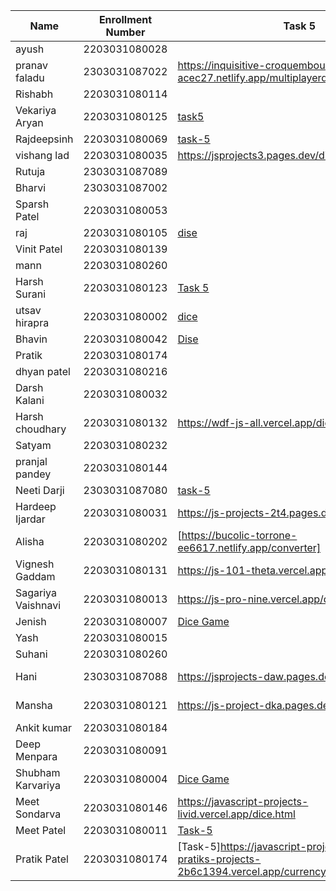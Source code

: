 | Name               | Enrollment Number | Task 5       | Task 6       | Github Repository |
|--------------------|-------------------|--------------|--------------|-------------------|
| ayush              | 2203031080028     |              |              |                   |
| pranav faladu      | 2303031087022     | https://inquisitive-croquembouche-acec27.netlify.app/multiplayerdicegame | https://inquisitive-croquembouche-acec27.netlify.app/converter |https://github.com/PranavFaladu/JSprojects |
| Rishabh            | 2203031080114     |              |              |                   |
| Vekariya Aryan     | 2203031080125     |[task5](https://javascript-ecru-seven.vercel.app/task5/dice.html)|[task6](https://javascript-ecru-seven.vercel.app/task6/Converter.html)| [github](https://github.com/aaryanvekariya/javascript)|
| Rajdeepsinh        | 2203031080069     | [task-5](https://jsproject-nu.vercel.app/Dice.html) |[task-6](https://jsproject-nu.vercel.app/converter.html)|[GitHub](https://github.com/Rajdeepsinh1410/JSPROJECT/tree/js-task34)                   |
| vishang lad        | 2203031080035     |https://jsprojects3.pages.dev/dice | https://jsprojects3.pages.dev/converter | https://github.com/vishangl/JSprojects                  |
| Rutuja             | 2303031087089     |              |              |                   |
| Bharvi             | 2303031087002     |              |              |                   |
| Sparsh Patel       | 2203031080053     |              |              |                   |
| raj                | 2203031080105     |[dise](https://js-five-beta.vercel.app/task%205/index.html)|[Converter](https://js-five-beta.vercel.app/Task%206/index.html)|[Github](https://github.com/RajPatel08/JS)|
| Vinit Patel        | 2203031080139     |              |              |                   |
| mann               | 2203031080260     |              |              |                   |
| Harsh Surani       | 2203031080123     | [Task 5](https://2203031080123-assignment-6.netlify.app/dice%20throw%20game)             | [Task 6](https://2203031080123-assignment-6.netlify.app/lol)             | [GitHub Repository](https://github.com/suraniharsh/Assignments/tree/Assignment-6)                  |
| utsav hirapra      | 2203031080002     | [dice](https://js-eosin.vercel.app/dice.html) | [converter](https://js-eosin.vercel.app/conveter.html) |  [github](https://github.com/utsav1213/JS)  |
| Bhavin             | 2203031080042     |[Dise](https://jstasks.vercel.app/task%205/index.html)| [Converter](https://jstasks.vercel.app/Task%206/index.html)| [GItHUB](https://github.com/bhavinSOL/JS_task) |
| Pratik             | 2203031080174     |              |              |                   |
| dhyan patel        | 2203031080216     |              |              |                   |
| Darsh Kalani       | 2203031080032     |              |              |                   |
| Harsh choudhary    | 2203031080132     |https://wdf-js-all.vercel.app/dies.html              | https://wdf-js-all.vercel.app/conversion.html             |  https://github.com/mrHarshchoudhary/WDF_JS           |
| Satyam             | 2203031080232     |              |              |                   |
| pranjal pandey     | 2203031080144     |              |              |                   |
| Neeti Darji        | 2303031087080     | [task-5](https://jsprojects-6m1.pages.dev/Dice) | [task-6](https://jsprojects-6m1.pages.dev/converter) | https://github.com/Neetidarji/Jsprojects |
| Hardeep Ijardar | 2203031080031 | https://js-projects-2t4.pages.dev/dice | https://js-projects-2t4.pages.dev/converter | https://github.com/HardeepIjardar/JS-Projects |
| Alisha             | 2203031080202     |    [https://bucolic-torrone-ee6617.netlify.app/converter]       |[https://bucolic-torrone-ee6617.netlify.app/dice]             |     [https://github.com/Alishakaur431/javascript]              |
| Vignesh Gaddam     | 2203031080131     |  https://js-101-theta.vercel.app/dice.html      | https://js-101-theta.vercel.app/convertor.html       | https://github.com/mrvigneshgaddam/JS101 |
| Sagariya Vaishnavi | 2203031080013     | https://js-pro-nine.vercel.app/dice.html | https://js-pro-nine.vercel.app/converter.html |     https://github.com/sagariyavaishnavi/js_pro |
| Jenish             | 2203031080007     | [Dice Game](https://jsassignment-omega.vercel.app/dice.html) | [Converter](https://jsassignment-omega.vercel.app/conv.html) | [GitHub](https://github.com/ItsJESH) |
| Yash               | 2203031080015     |              |              |                   |
| Suhani             | 2203031080260     |              |              |                   |
| Hani               | 2303031087088     |https://jsprojects-daw.pages.dev/dice|https://jsprojects-daw.pages.dev/dynamic|https://github.com/hanivaghani/JSprojects|
| Mansha             | 2203031080121     | https://js-project-dka.pages.dev/dicethrow | https://js-project-dka.pages.dev/tempconverter |https://github.com/mansha-6/JS-Project|
| Ankit kumar        | 2203031080184     |              |              |                   |
| Deep Menpara       | 2203031080091     |              |              |                   |
| Shubham Karvariya  | 2203031080004     | [Dice Game](https://marvelous-pony-d1462f.netlify.app/dice/)|[Converter](https://marvelous-pony-d1462f.netlify.app/task6/)|[Github](https://github.com/5hubhm/J_S)|
| Meet Sondarva      | 2203031080146     | https://javascript-projects-livid.vercel.app/dice.html | https://javascript-projects-livid.vercel.app/converter.html | https://github.com/meetsondarva/javascript_projects |
| Meet Patel         | 2203031080011     |[Task-5](https://java-script-practice-lac.vercel.app/currencyCon.html)  |[Task-6](https://java-script-practice-lac.vercel.app/Dice-game.html)    |[Repository URL](https://github.com/MeetPatel54/JavaScript_practice.git)|
| Pratik Patel         | 2203031080174     |[Task-5]https://javascript-projects-crq08z97a-pratiks-projects-2b6c1394.vercel.app/currency%20converter.html)  |[Task-6](https://javascript-projects-crq08z97a-pratiks-projects-2b6c1394.vercel.app/dice.html)    |[Repository URL](https://github.com/Pratik00531/JavascriptProjects-)|
